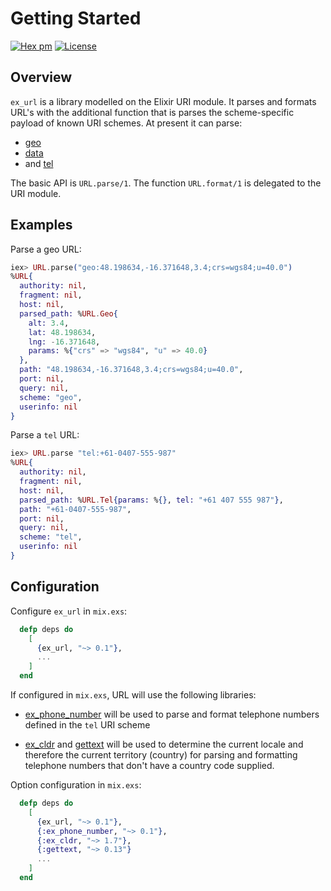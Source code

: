 # Getting Started
[![Hex pm](http://img.shields.io/hexpm/v/ex_url.svg?style=flat)](https://hex.pm/packages/ex_url)
[![License](https://img.shields.io/badge/license-Apache%202-blue.svg)](https://github.com/kipcole9/url/blob/master/LICENSE)

## Overview

`ex_url` is a library modelled on the Elixir URI module. It parses and formats URL's with the additional function that is parses the scheme-specific payload of known URI schemes.  At present it can parse:

* [geo](https://tools.ietf.org/rfc/rfc5870)
* [data](https://tools.ietf.org/html/rfc2397)
* and [tel](https://tools.ietf.org/html/rfc3966)

The basic API is `URL.parse/1`.  The function `URL.format/1` is delegated to the URI module.

## Examples

Parse a geo URL:
```elixir
iex> URL.parse("geo:48.198634,-16.371648,3.4;crs=wgs84;u=40.0")
%URL{
  authority: nil,
  fragment: nil,
  host: nil,
  parsed_path: %URL.Geo{
    alt: 3.4,
    lat: 48.198634,
    lng: -16.371648,
    params: %{"crs" => "wgs84", "u" => 40.0}
  },
  path: "48.198634,-16.371648,3.4;crs=wgs84;u=40.0",
  port: nil,
  query: nil,
  scheme: "geo",
  userinfo: nil
}
```
Parse a `tel` URL:
```elixir
iex> URL.parse "tel:+61-0407-555-987"
%URL{
  authority: nil,
  fragment: nil,
  host: nil,
  parsed_path: %URL.Tel{params: %{}, tel: "+61 407 555 987"},
  path: "+61-0407-555-987",
  port: nil,
  query: nil,
  scheme: "tel",
  userinfo: nil
}
```

## Configuration

Configure `ex_url` in `mix.exs`:
```elixir
  defp deps do
    [
      {ex_url, "~> 0.1"},
      ...
    ]
  end
```

If configured in `mix.exs`, URL will use the following libraries:

* [ex_phone_number](https://hex.pm/packages/ex_phone_number) will be used to parse and format telephone numbers defined in the `tel` URI scheme

* [ex_cldr](https://hex.pm/packages/ex_cldr) and [gettext](https://hex.pm/packages/gettext) will be used to determine the current locale and therefore the current territory (country) for parsing and formatting telephone numbers that don't have a country code supplied.

Option configuration in `mix.exs`:
```elixir
  defp deps do
    [
      {ex_url, "~> 0.1"},
      {:ex_phone_number, "~> 0.1"},
      {:ex_cldr, "~> 1.7"},
      {:gettext, "~> 0.13"}
      ...
    ]
  end
```

